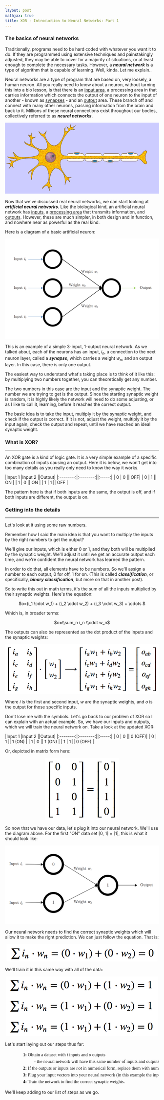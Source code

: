 ```yaml
---
layout: post
mathjax: true
title: XOR - Introduction to Neural Networks: Part 1
---
```

### The basics of neural networks
Traditionally, programs need to be hard coded with whatever you want it to do. If they are programmed using extensive techniques and painstakingly adjusted, they may be able to cover for a majority of situations, or at least enough to complete the necessary tasks. However, a ***neural network*** is a type of algorithm that is capable of learning. Well, kinda. Let me explain..

Neural networks are a type of program that are based on, very loosely, a human neuron. All you really need to know about a neuron, without turning this into a bio lesson, is that there is an <u>input area</u>, a processing area in that carries information which connects the output of one neuron to the input of another - known as <u>synapses</u> - and an <u>output</u> area. These branch off and connect with many other neurons, passing information from the brain and back to it. Millions of these neural connections exist throughout our bodies, collectively referred to as ***neural networks***.

<center> <img src="/images/neuron.gif" alt="Human Neuron Gif"/> </center>


Now that we've discussed real neural networks, we can start looking at ***artificial neural networks***. Like the biological kind, an artificial neural network has <u>inputs</u>, a <u>processing area</u> that transmits information, and <u>outputs</u>. However, these are much simpler, in both design and in function, and nowhere near as powerful as the real kind.

Here is a diagram of a basic artificial neuron:

<img src="/images/basicNN.png" alt="Basic Neuron"/>

This is an example of a simple 3-input, 1-output neural network. As we talked about, each of the neurons has an input, $i_n$, a connection to the next neuron layer, called a ***synapse***, which carries a weight $w_n$, and an output layer. In this case, there is only one output.

The easiest way to understand what's taking place is to think of it like this: by multiplying two numbers together, you can theoretically get any number.

The two numbers in this case are the input and the synaptic weight. The number we are trying to get is the output.
Since the starting synaptic weight is random, it is highly likely the network will need to do some adjusting, or as I like to call it, learning, before it reaches the correct output.

The basic idea is to take the input, multiply it by the synaptic weight, and check if the output is correct. If it is not, adjust the weight, multiply it by the input again, check the output and repeat, until we have reached an ideal synaptic weight.

### What is XOR?
-------------------------------
An XOR gate is a kind of logic gate. It is a very simple example of a specific combination of inputs causing an output. Here it is below, we won't get into too many details as you really only need to know the way it works.

|Input 1   |Input 2   ||Output|
|:--------:|:--------:||:-----:|
| 0        | 0        || OFF|
| 0        | 1        || ON |
| 1        | 0        || ON |
| 1        | 1        || OFF |

The pattern here is that if both inputs are the same, the output is off, and if both inputs are different, the output is on.

### Getting into the details
--------------------------------------
Let's look at it using some raw numbers.

Remember how I said the main idea is that you want to multiply the inputs by the right numbers to get the output?

We'll give our inputs, which is either 0 or 1, and they both will be multiplied by the synaptic weight. We'll adjust it until we get an accurate output each time, and we're confident the neural network has learned the pattern.

In order to do that, all elements have to be numbers. So we'll assign a number to each output, 0 for off, 1 for on. (This is called ***classification***, or specifically, ***binary classification***, but more on that in another post).

So to write this out in math terms, it's the sum of all the inputs multiplied by their synaptic weights. Here's the equation:

<center> $o=(i_1 \cdot w_1) + (i_2 \cdot w_2) + (i_3 \cdot w_3) + \cdots $ </center>

Which is, in broader terms:

<center> $o=\\sum_n i_n \\cdot w_n$ </center>

The outputs can also be represented as the dot product of the inputs and the synaptic weights:

<center> <img src="/images/messymatrix.png" alt="matrix of inputs x weights"/> </center>

Where $i$ is the first and second input, $w$ are the synaptic weights, and $o$ is the output for those specific inputs.

Don't lose me with the symbols. Let's go back to our problem of XOR so I can explain with an actual example. So, we have our inputs and outputs, which we will train the neural network on. Take a look at the updated XOR:

|Input 1   |Input 2   ||Output|
|:--------:|:--------:||:-----:|
| 0        | 0        || 0  (OFF)|
| 0        | 1        || 1  (ON) |
| 1        | 0        || 1  (ON) |
| 1        | 1        || 0  (OFF) |

Or, depicted in matrix form here:

<center> <img src="/images/matrix.png" alt="matrix of inputs/outputs"/> </center>

So now that we have our data, let's plug it into our neural network. We'll use the diagram above. For the first "ON" data set [0, 1] = [1], this is what it should look like:

<center> <img src="/images/inputNN.png" alt="Network with inputs and output"/> </center>

Our neural network needs to find the correct synaptic weights which will allow it to make the right prediction. We can just follow the equation. That is:

<center> <img src="/images/firstinputequation.png" alt="equation with inputs and weights"/> </center>

We'll train it in this same way with all of the data:

<center> <img src="/images/otherinputequations.png" alt="equations with inputs and weights"/> </center>

Let's start laying out our steps thus far:

<pre style="font-family: times, serif; font-size:11pt; text-align: left; line-height: 1.5;">
                <strong>1:</strong> Obtain a dataset with <i>i</i> inputs and <i>o</i> outputs 
                          - the neural network will have this same number of inputs and outputs.
                <strong>2:</strong> If the outputs or inputs are <i>not</i> in numerical form, replace them with numbers (in this example we used 0 and 1).
                <strong>3:</strong> Plug your input vectors into your neural network (in this example the inputs are [0, 0], [0, 1], [1, 0], [1, 1]).
                <strong>4:</strong> Train the network to find the correct synaptic weights.
</pre>

We'll keep adding to our list of steps as we go.
